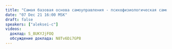 ```yaml
---
title: "Самая базовая основа самоуправления - психофизиологическая саморегуляция"
date: "07 Dec 21 16:00 MSK"
draft: false
speakers: ["aleksei-c"]
videos:
  доклад: S_8UKYJjFOQ
  обсуждение доклада: N8Tv6Di7GP8
---
```

